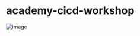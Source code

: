 # academy-cicd-workshop
![image](https://user-images.githubusercontent.com/22532516/178332696-485035a8-e93e-4a45-809a-ddea0746116b.png)
